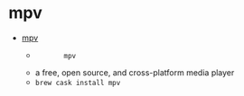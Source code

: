 # mpv
- [mpv](https://mpv.io/)
  -            mpv        
  - a free, open source, and cross-platform media player
  - `brew cask install mpv`

